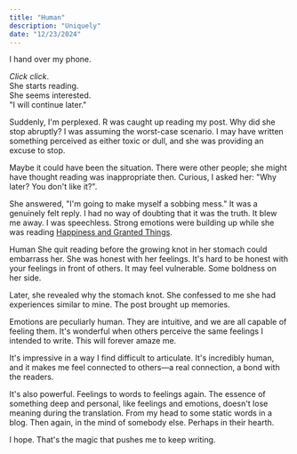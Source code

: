 ```yaml
---
title: "Human"
description: "Uniquely"
date: "12/23/2024"
---
```


I hand over my phone.

_Click click_.<br>
She starts reading.<br>
She seems interested.<br>
"I will continue later."

Suddenly, I'm perplexed. R was caught up reading my post. Why did she stop abruptly? I was assuming the worst-case scenario. I may have written something perceived as either toxic or dull, and she was providing an excuse to stop.

Maybe it could have been the situation. There were other people; she might have thought reading was inappropriate then. Curious, I asked her: "Why later? You don't like it?".

She answered, "I'm going to make myself a sobbing mess." It was a genuinely felt reply. I had no way of doubting that it was the truth. It blew me away. I was speechless. Strong emotions were building up while she was reading [Happiness and Granted Things](/blog/00007-happiness-granted-things/).

Human
She quit reading before the growing knot in her stomach could embarrass her. She was honest with her feelings. It's hard to be honest with your feelings in front of others. It may feel vulnerable. Some boldness on her side.

Later, she revealed why the stomach knot. She confessed to me she had experiences similar to mine. The post brought up memories.

Emotions are peculiarly human. They are intuitive, and we are all capable of feeling them. It's wonderful when others perceive the same feelings I intended to write. This will forever amaze me.

It's impressive in a way I find difficult to articulate. It's incredibly human, and it makes me feel connected to others—a real connection, a bond with the readers.

It's also powerful. Feelings to words to feelings again. The essence of something deep and personal, like feelings and emotions, doesn't lose meaning during the translation. From my head to some static words in a blog. Then again, in the mind of somebody else. Perhaps in their hearth.

I hope. That's the magic that pushes me to keep writing.
